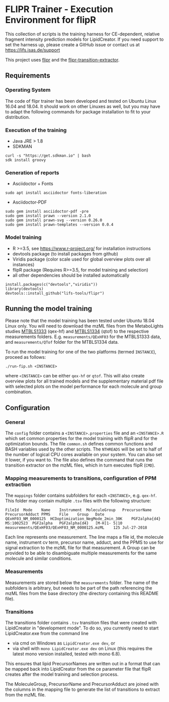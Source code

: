 # FLIPR Trainer - Execution Environment for flipR
This collection of scripts is the training harness for CE-dependent, relative fragment intensity prediction models for LipidCreator.
If you need support to set the harness up, please create a GitHub issue or contact us at https://lifs.isas.de/support 

This project uses [flipr](https://github.com/lifs-tools/flipr) and the [flipr-transition-extractor](https://github.com/lifs-tools/flipr-transition-extractor).

## Requirements

### Operating System
The code of flipr trainer has been developed and tested on Ubuntu Linux 16.04 and 18.04. It should work on other Linuxes as well, but you may have to adapt the following commands for package installation to fit to your distribution.

### Execution of the training
- Java JRE > 1.8
- SDKMAN 

```
curl -s "https://get.sdkman.io" | bash
sdk install groovy
```

### Generation of reports
- Asciidoctor + Fonts

```
sudo apt install asciidoctor fonts-liberation
```
    
- Asciidoctor-PDF

```
sudo gem install asciidoctor-pdf -pre
sudo gem install prawn --version 2.1.0
sudo gem install prawn-svg --version 0.26.0
sudo gem install prawn-templates --version 0.0.4
```

### Model training  

- R >=3.5, see https://www.r-project.org/ for installation instructions
- devtools package (to install packages from github)
- Viridis package (color scale used for global overview plots over all instances)
- flipR package (Requires R>=3.5, for model training and selection)
- all other dependencies should be installed automatically

```
install.packages(c("devtools","viridis"))
library(devtools)
devtools::install_github("lifs-tools/flipr")
```

## Running the model training

Please note that the model training has been tested under Ubuntu 18.04 Linux only.
You will need to download the mzML files from the MetaboLights studies [MTBLS1333](https://www.ebi.ac.uk/metabolights/MTBLS1333) (qex-hf) and [MTBLS1334](https://www.ebi.ac.uk/metabolights/MTBLS1334) (qtof) to the respective measurements folders. E.g. `measurements/QExHF03` for the MTBLS1333 data, and `measurements/QTof` folder for the MTBLS1334 data.

To run the model training for one of the two platforms (termed `INSTANCE`), proceed as follows:

```
./run-fip.sh <INSTANCE>
```

where `<INSTANCE>` can be either `qex-hf` or `qtof`. 
This will also create overview plots for all trained models and the supplementary material pdf file with selected plots on the model performance for each molecule and group combination.

## Configuration

### General
The `config` folder contains a `<INSTANCE>.properties` file and an `<INSTANCE>.R` which set common properties for the model training with flipR and for the optimization bounds. The file `common.sh` defines common functions and BASH variables used by the other scripts. The `NTHREADS` will be set to half of the number of logical CPU cores available on your system. You can also set it lower, if you want to. 
The file also defines the command that runs the transition extractor on the mzML files, which in turn executes flipR (`CMD`). 

### Mapping measurements to transitions, configuration of PPM extraction
The `mappings` folder contains subfolders for each `<INSTANCE>`, e.g. `qex-hf`. This folder may contain multiple `.tsv` files with the following structure:

```
FileId	Mode	Name	Instrument	MoleculeGroup	PrecursorName	PrecursorAdduct	PPMS	File	Group	Date
QExHF03_NM_0000125	HCDoptimization_NegMode_2min_30K	PGF2alpha{d4}	MS:1002523	PGF2alpha	PGF2alpha{d4}	[M-H]1-	5|10	measurements/QExHF03/QExHF03_NM_0000125.mzML	125	Jul-27-2018
```

Each line represents one measurement. The line maps a file id, the molecule name, instrument cv term, precursor name, adduct, and the PPMS to use for signal extraction to the mzML file for that measurement. A Group can be provided to be able to disambiguate multiple measurements for the same molecule and similar conditions.

### Measurements 
Measurements are stored below the `measurements` folder. The name of the subfolders is arbitrary, but needs to be part of the path referencing the mzML files from the base directory (the directory containing this README file).

### Transitions
The transitions folder contains `.tsv` transition files that were created with LipidCreator in "development mode". To do so, you currently need to start LipidCreator.exe from the command line
- via cmd on Windows as `LipidCreator.exe dev`, or 
- via shell with `mono LipidCreator.exe dev` on Linux (this requires the latest mono version installed, tested with mono 6.8). 

This ensures that lipid PrecursorNames are written out in a format that can be mapped back into LipidCreator from the ce parameter file that flipR creates after the model training and selection process.

The MoleculeGroup, PrecursorName and PrecursorAdduct are joined with the columns in the mapping file to generate the list of transitions to extract from the mzML file.
